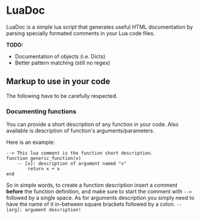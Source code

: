 # LuaDoc

LuaDoc is a simple lua script that generates useful HTML documentation by parsing specially formated comments in your Lua code files.

**TODO:**
- Documentation of objects (i.e. Dicts)
- Better pattern matching (still no regex)

## Markup to use in your code

The following have to be carefully respected.

### Documenting functions

You can provide a short description of any function in your code.
Also available is description of function's arguments/parameters.

Here is an example:
```
--> This lua comment is the function short description.
function generic_function(x)
    -- [x]: description of argument named "x"
		return x + x
end
```

So in simple words, to create a function description insert a comment **before** the function definition, and make sure to start the comment with `-->` followed by a single space.
As for arguments description you simply need to have the name of it in-between square brackets followed by a colon.
`-- [arg]: argument description!`
